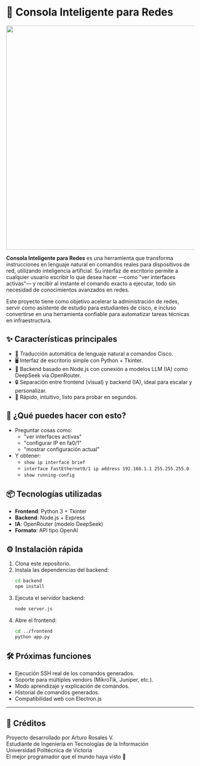 
# 🧠 Consola Inteligente para Redes

<img src = "https://github.com/user-attachments/assets/60e6880d-f7db-42e6-a24f-099da8edc221" style = "width: 600px;">

**Consola Inteligente para Redes** es una herramienta que transforma instrucciones en lenguaje natural en comandos reales para dispositivos de red, utilizando inteligencia artificial. Su interfaz de escritorio permite a cualquier usuario escribir lo que desea hacer —como "ver interfaces activas"— y recibir al instante el comando exacto a ejecutar, todo sin necesidad de conocimientos avanzados en redes.

Este proyecto tiene como objetivo acelerar la administración de redes, servir como asistente de estudio para estudiantes de cisco, e incluso convertirse en una herramienta confiable para automatizar tareas técnicas en infraestructura.

## ✨ Características principales

- 🧠 Traducción automática de lenguaje natural a comandos Cisco.
- 🖥️ Interfaz de escritorio simple con Python + Tkinter.
- 🔌 Backend basado en Node.js con conexión a modelos LLM (IA) como DeepSeek vía OpenRouter.
- 🔒 Separación entre frontend (visual) y backend (IA), ideal para escalar y personalizar.
- 🚀 Rápido, intuitivo, listo para probar en segundos.

## 🚧 ¿Qué puedes hacer con esto?

- Preguntar cosas como:
  - "ver interfaces activas"
  - "configurar IP en fa0/1"
  - "mostrar configuración actual"
- Y obtener:
  - `show ip interface brief`
  - `interface FastEthernet0/1
ip address 192.168.1.1 255.255.255.0`
  - `show running-config`

## 📦 Tecnologías utilizadas

- **Frontend**: Python 3 + Tkinter
- **Backend**: Node.js + Express
- **IA**: OpenRouter (modelo DeepSeek)
- **Formato**: API tipo OpenAI

## ⚙️ Instalación rápida

1. Clona este repositorio.
2. Instala las dependencias del backend:
   ```bash
   cd backend
   npm install
   ```
3. Ejecuta el servidor backend:
   ```bash
   node server.js
   ```
4. Abre el frontend:
   ```bash
   cd ../frontend
   python app.py
   ```

## 🛠️ Próximas funciones

- Ejecución SSH real de los comandos generados.
- Soporte para múltiples vendors (MikroTik, Juniper, etc.).
- Modo aprendizaje y explicación de comandos.
- Historial de comandos generados.
- Compatibilidad web con Electron.js

---

## 🤝 Créditos

Proyecto desarrollado por Arturo Rosales V.  
Estudiante de Ingeniería en Tecnologías de la Información  
Universidad Politécnica de Victoria  
El mejor programador que el mundo haya visto 🌟
